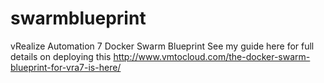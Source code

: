 # swarmblueprint
vRealize Automation 7 Docker Swarm Blueprint
See my guide here for full details on deploying this http://www.vmtocloud.com/the-docker-swarm-blueprint-for-vra7-is-here/

